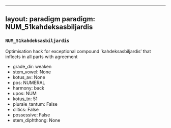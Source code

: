 
---
layout: paradigm
paradigm: NUM_51kahdeksasbiljardis
---
### ` NUM_51kahdeksasbiljardis `

Optimisation hack for exceptional compound ’kahdeksasbiljardis’ that inflects in all parts with agreement
* grade_dir: weaken
* stem_vowel: None
* kotus_av: None
* pos: NUMERAL
* harmony: back
* upos: NUM
* kotus_tn: 51
* plurale_tantum: False
* clitics: False
* possessive: False
* stem_diphthong: None
